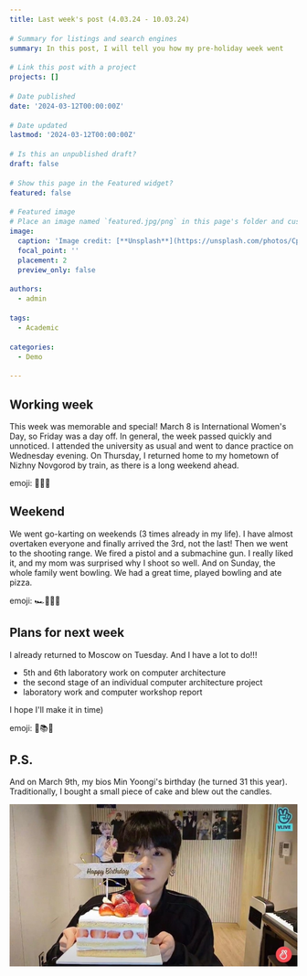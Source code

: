 ```yaml
---
title: Last week's post (4.03.24 - 10.03.24)

# Summary for listings and search engines
summary: In this post, I will tell you how my pre-holiday week went

# Link this post with a project
projects: []

# Date published
date: '2024-03-12T00:00:00Z'

# Date updated
lastmod: '2024-03-12T00:00:00Z'

# Is this an unpublished draft?
draft: false

# Show this page in the Featured widget?
featured: false

# Featured image
# Place an image named `featured.jpg/png` in this page's folder and customize its options here.
image:
  caption: 'Image credit: [**Unsplash**](https://unsplash.com/photos/CpkOjOcXdUY)'
  focal_point: ''
  placement: 2
  preview_only: false

authors:
  - admin

tags:
  - Academic

categories:
  - Demo

---
```



## Working week

This week was memorable and special! March 8 is International Women's Day, so Friday was a day off. In general, the week passed quickly and unnoticed. I attended the university as usual and went to dance practice on Wednesday evening. On Thursday, I returned home to my hometown of Nizhny Novgorod by train, as there is a long weekend ahead.

emoji: 🌸🚂💃

## Weekend

We went go-karting on weekends (3 times already in my life). I have almost overtaken everyone and finally arrived the 3rd, not the last! Then we went to the shooting range. We fired a pistol and a submachine gun. I really liked it, and my mom was surprised why I shoot so well. And on Sunday, the whole family went bowling. We had a great time, played bowling and ate pizza.

emoji: 🏎️🔫🎳🍕

## Plans for next week

I already returned to Moscow on Tuesday. And I have a lot to do!!!
- 5th and 6th laboratory work on computer architecture
- the second stage of an individual computer architecture project
- laboratory work and computer workshop report

I hope I'll make it in time)

emoji: 🌆📚✨

## P.S.

And on March 9th, my bios Min Yoongi's birthday (he turned 31 this year). Traditionally, I bought a small piece of cake and blew out the candles.

![Yoongi](юнги.jpg)
